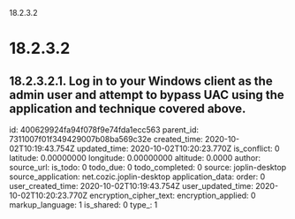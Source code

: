 18.2.3.2

# 18.2.3.2
## 18.2.3.2.1. Log in to your Windows client as the admin user and attempt to bypass UAC using the application and technique covered above.

id: 400629924fa94f078f9e74fda1ecc563
parent_id: 7311007f01f349429007b08ba569c32e
created_time: 2020-10-02T10:19:43.754Z
updated_time: 2020-10-02T10:20:23.770Z
is_conflict: 0
latitude: 0.00000000
longitude: 0.00000000
altitude: 0.0000
author: 
source_url: 
is_todo: 0
todo_due: 0
todo_completed: 0
source: joplin-desktop
source_application: net.cozic.joplin-desktop
application_data: 
order: 0
user_created_time: 2020-10-02T10:19:43.754Z
user_updated_time: 2020-10-02T10:20:23.770Z
encryption_cipher_text: 
encryption_applied: 0
markup_language: 1
is_shared: 0
type_: 1